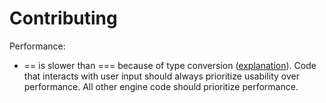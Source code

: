 # Contributing

Performance:
- == is slower than === because of type conversion ([explanation](https://stackoverflow.com/a/19042070/21247144)). Code that interacts with user input should always prioritize usability over performance. All other engine code should prioritize performance.
